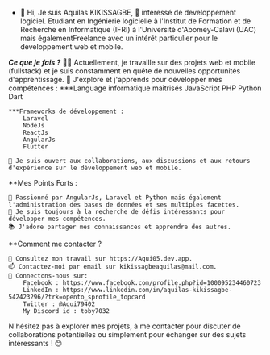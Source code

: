 - 👋 Hi, Je suis Aquilas KIKISSAGBE, 👀 interessé de developpement logiciel. Etudiant en Ingénierie logicielle à l'Institut de Formation et de Recherche en Informatique (IFRI) à l'Université d'Abomey-Calavi (UAC) mais égalementFreelance avec un intérêt particulier pour le développement web et mobile.

  
***Ce que je fais ?***
    👨‍💻 Actuellement, je travaille sur des projets web et mobile (fullstack) et je suis constamment en quête de nouvelles opportunités d'apprentissage.
    🌱 J'explore et j'apprends pour développer mes compétences :
    ***Language informatique maîtrisés
        JavaScript
        PHP
        Python
        Dart

    ***Frameworks de développement :
        Laravel
        NodeJs
        ReactJs
        AngularJs
        Flutter

    💬 Je suis ouvert aux collaborations, aux discussions et aux retours d'expérience sur le développement web et mobile.

**Mes Points Forts :

    🔭 Passionné par AngularJs, Laravel et Python mais également l'administration des bases de données et ses multiples facettes.
    🚀 Je suis toujours à la recherche de défis intéressants pour développer mes compétences.
    📚 J'adore partager mes connaissances et apprendre des autres.

**Comment me contacter ?

    💼 Consultez mon travail sur https://Aqui05.dev.app.
    📫 Contactez-moi par email sur kikissagbeaquilas@mail.com.
    🔗 Connectons-nous sur:
        Facebook : https://www.facebook.com/profile.php?id=100095234460723
        LinkedIn : https://www.linkedin.com/in/aquilas-kikissagbe-542423296/?trk=opento_sprofile_topcard
        Twitter : @Aqui79402
        My Discord id : toby7032

N'hésitez pas à explorer mes projets, à me contacter pour discuter de collaborations potentielles ou simplement pour échanger sur des sujets intéressants ! 😊
